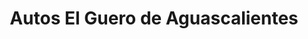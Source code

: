 ---
title: "Autos El Guero de Aguascalientes"
url: /aguascalientes/autos-el-guero-de-aguascalientes/
shop: coche
---